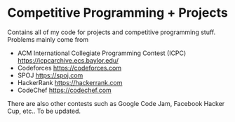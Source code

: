 # Competitive Programming + Projects
Contains all of my code for projects and competitive programming stuff. Problems mainly come from
- ACM International Collegiate Programming Contest (ICPC) https://icpcarchive.ecs.baylor.edu/
- Codeforces https://codeforces.com
- SPOJ https://spoj.com
- HackerRank https://hackerrank.com
- CodeChef https://codechef.com

There are also other contests such as Google Code Jam, Facebook Hacker Cup, etc..
To be updated.
